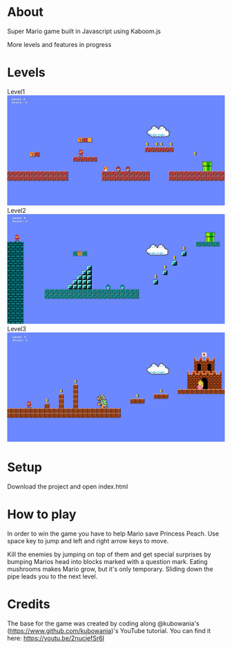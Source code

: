 # About

Super Mario game built in Javascript using Kaboom.js

More levels and features in progress

# Levels

Level1
![Screenshot](gameplay_screenshots/level1.jpg)
Level2
![Screenshot](gameplay_screenshots/level2.jpg)
Level3 
![Screenshot](gameplay_screenshots/level3.jpg)

# Setup

Download the project and open index.html

# How to play

In order to win the game you have to help Mario save Princess Peach.
Use space key to jump and left and right arrow keys to move.

Kill the enemies by jumping on top of them and get special surprises by bumping Marios head into blocks marked with a question mark.
Eating mushrooms makes Mario grow, but it's only temporary.
Sliding down the pipe leads you to the next level.

# Credits

The base for the game was created by coding along @kubowania's (https://www.github.com/kubowania)'s YouTube tutorial. You can find it here: https://youtu.be/2nucjefSr6I

